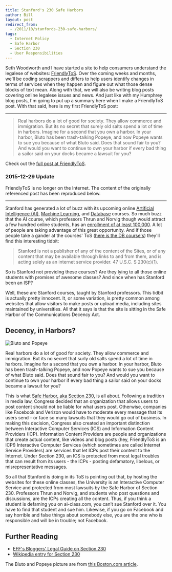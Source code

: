 ```yaml
---
title: Stanford's 230 Safe Harbors
author: Bill
layout: post
redirect_from:
  - /2011/10/stanfords-230-safe-harbors/
tags:
  - Internet Policy
  - Safe Harbor
  - Section 230
  - User Responsibilities
---
```

Seth Woodworth and I have started a site to help consumers understand the
legalese of websites: [FriendlyToS][1]. Over the coming weeks and months, we'll
be coding scrappers and differs to help users identify changes in terms of
services when they happen and figure out what those dense blocks of text mean.
Along with that, we will also be writing blog posts covering online legalese
issues and news. And just like with my Humphrey blog posts, I'm going to put up
a summary here when I make a FriendlyToS post. With that said, here is my first
FriendlyToS post:

* * *

> Real harbors do a lot of good for society. They allow commerce and
> immigration. But its no secret that surely old salts spend a lot of time in
> harbors. Imagine for a second that you own a harbor. In your harbor, Bluto
> has been trash-talking Popeye, and now Popeye wants to sue you because of
> what Bluto said. Does that sound fair to you? And would you want to continue
> to own your harbor if every bad thing a sailor said on your docks became a
> lawsuit for you?

Check out the [full post at FriendlyToS][2].

### 2015-12-29 Update

FriendlyToS is no longer on the Internet. The content of the originally
referenced post has been reproduced below.

-------------------------------------------------------------------------------

Stanford has generated a lot of buzz with its upcoming online
[Artificial Intelligence (AI)][3], [Machine Learning][4], and [Database][5]
courses. So much buzz that the AI course, which professors Thrun and Norvig
though would attract a few hundred online students, has an
[enrollment of at least 100,000][6]. A lot of people are taking advantage of
this great opportunity. And if those people take a gander at the courses' ToS
([here is the DB course's][7]) they'll find this interesting tidbit:

> Stanford is not a publisher of any of the content of the Sites, or of any
> content that may be available through links to and from them, and is acting
> solely as an internet service provider. 47 U.S.C. S 230(c)(1).

So is Stanford not providing these courses? Are they lying to all those online
students with promises of awesome classes? And since when has Stanford been an
ISP?

Well, these are Stanford courses, taught by Stanford professors. This tidbit is
actually pretty innocent. It, or some variation, is pretty common among
websites that allow visitors to make posts or upload media, including sites
maintained by universities. All that it says is that the site is sitting in the
Safe Harbor of the Communications Decency Act.

## Decency, in Harbors?

![Bluto and Popeye](http://cache.boston.com/bonzai-fba/Third_Party_Photo/2008/03/21/1206107139_5649.jpg)

Real harbors do a lot of good for society. They allow commerce and immigration.
But its no secret that surly old salts spend a lot of time in harbors. Imagine
for a second that you own a harbor. In your harbor, Bluto has been trash-talking
Popeye, and now Popeye wants to sue you because of what Bluto said. Does that
sound fair to you? And would you want to continue to own your harbor if every
bad thing a sailor said on your docks became a lawsuit for you?

This is what [Safe Harbor, aka Section 230][8], is all about. Following a
tradition in media law, Congress decided that an organization that allows users
to post content should not be liable for what users post. Otherwise, companies
like Facebook and Verizon would have to moderate every message that its users
send - or face so many lawsuits that they would go out of business. In making
this decision, Congress also created an important distinction between
Interactive Computer Services (ICS) and Information Content Providers (ICP).
Information Content Providers are people and organizations that create actual
content, like videos and blog posts (hey, FriendlyToS is an ICP!) Interactive
Computer Services (which sometimes are called Internet Service Providers) are
services that let ICPs post their content to the Internet. Under Section 230,
an ICS is protected from most legal troubles that can result from its users -
the ICPs - posting defamatory, libelous, or misrepresentative messages.

So all that Stanford is doing in its ToS is pointing out that, by hosting the
websites for these online classes, the University is an Interactive Computer
Service and protected from most lawsuits by the Safe Harbor of Section 230.
Professors Thrun and Norvig, and students who post questions and discussions,
are the ICPs creating all the content. Thus, if you think a student is defaming
you on ai-class.com, you can’t sue Stanford over it. You have to find that
student and sue him. Likewise, if you go on Facebook and say horrible and false
things about somebody else, you are the one who is responsible and will be in
trouble; not Facebook.

## Further Reading
 - [EFF's Bloggers' Legal Guide on Section 230][9]
 - [Wikipedia entry for Section 230][10]

The Bluto and Popeye picture are from [this Boston.com article][11].

 [1]: http://www.friendlytos.org
 [2]: http://blog.friendlytos.org/?p=4
 [3]: http://www.ai-class.com/
 [4]: http://www.ml-class.org/course/auth/welcome
 [5]: http://www.db-class.org/course/auth/welcome
 [6]: http://stanfordreview.org/article/a-10000-stanford-degree
 [7]: http://www.db-class.org/course/auth/tos
 [8]: http://www.law.cornell.edu/uscode/47/230.html
 [9]: http://www.eff.org/issues/bloggers/legal/liability/230
 [10]: http://en.wikipedia.org/wiki/Section_230_of_the_Communications_Decency_Act
 [11]: http://www.boston.com/ae/movies/gallery/Meanies_of_lifeBullies?pg=12
